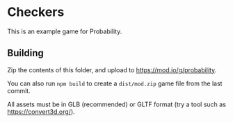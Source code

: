 # Checkers
This is an example game for Probability.

## Building
Zip the contents of this folder, and upload to https://mod.io/g/probability.

You can also run `npm build` to create a `dist/mod.zip` game file from the last commit.

All assets must be in GLB (recommended) or GLTF format (try a tool such as https://convert3d.org/).
